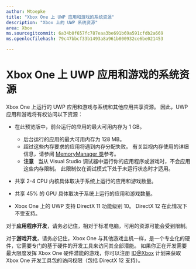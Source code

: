 ```yaml
---
author: Mtoepke
title: "Xbox One 上 UWP 应用和游戏的系统资源"
description: "Xbox 上的 UWP 系统资源"
area: Xbox
ms.sourcegitcommit: 6a34b0f657fc787eaa3be691b69a591cfdb2a669
ms.openlocfilehash: 79c47bbcf33b1493a8a961b800932ce6be021453

---
```


# Xbox One 上 UWP 应用和游戏的系统资源

Xbox One 上运行的 UWP 应用和游戏与系统和其他应用共享资源。 因此，UWP 应用和游戏将有权访问以下资源：

* 在此预览版中，前台运行的应用的最大可用内存为 1 GB。
    * 后台运行的应用的最大可用内存为 128 MB。
    * 超过这些内存要求的应用将遇到内存分配失败。 有关监视内存使用的详细信息，请参阅 [MemoryManager 类](https://msdn.microsoft.com/en-us/library/windows/apps/windows.system.memorymanager.aspx)参考。
    * **注意** &nbsp;&nbsp;当从 Visual Studio 调试器中运行你的应用程序或游戏时，不会应用这些内存限制。 此限制仅在调试模式下处于未运行状态时才适用。

* 共享 2-4 CPU 内核具体取决于系统上运行的应用和游戏数量。

* 共享 45% 的 GPU 具体取决于系统上运行的应用和游戏数量。

* Xbox One 上的 UWP 支持 DirectX 11 功能级别 10。 DirectX 12 在此情况下不受支持。 

对于**应用程序开发**，请务必记住，相对于标准电脑，可用的资源可能会受到限制。

对于**游戏开发**，请务必记住，Xbox One 与其他游戏主机一样，是一个专业化的硬件，它需要专门的基于硬件的开发工具来访问其全部潜能。 如果你正在开发需要最大限度发挥 Xbox One 硬件潜能的游戏，你可以注册 [ID@Xbox](http://www.xbox.com/en-us/Developers/id) 计划来获取 Xbox One 开发工具包的访问权限（包括 DirectX 12 支持）。



<!--HONumber=Jun16_HO5-->


